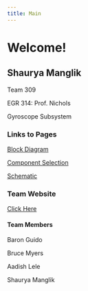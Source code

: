 ```yaml
---
title: Main
---
```

# Welcome!

## Shaurya Manglik

Team 309

EGR 314: Prof. Nichols

Gyroscope Subsystem



### Links to Pages

[Block Diagram](https://shauryamanglik.github.io/shauryamanglik/Block%20Diagram/)

[Component Selection](https://shauryamanglik.github.io/shauryamanglik/Component%20Selection/)

[Schematic](https://shauryamanglik.github.io/shauryamanglik/Individual%20Schematic/)



### Team Website

[Click Here](https://egr314-2025-s-309.github.io/)

#### Team Members

Baron Guido

Bruce Myers

Aadish Lele

Shaurya Manglik
